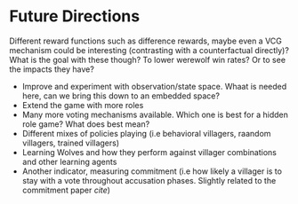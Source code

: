 # Future Directions

Different reward functions such as difference rewards, maybe even a VCG mechanism could be interesting (contrasting with a counterfactual directly)? What is the goal with these though? To lower werewolf win rates? Or to see the impacts they have?

- Improve and experiment with observation/state space. Whaat is needed here, can we bring this down to an embedded space?
- Extend the game with more roles
- Many more voting mechanisms available. Which one is best for a hidden role game? What does best mean?
- Different mixes of policies playing (i.e behavioral villagers, raandom  villagers, trained villagers)
- Learning Wolves and how they perform against villager combinations and other learning agents
- Another indicator, measuring commitment (i.e how likely a villager is to stay with a vote throughout accusation phases. Slightly related to the commitment paper *cite*)